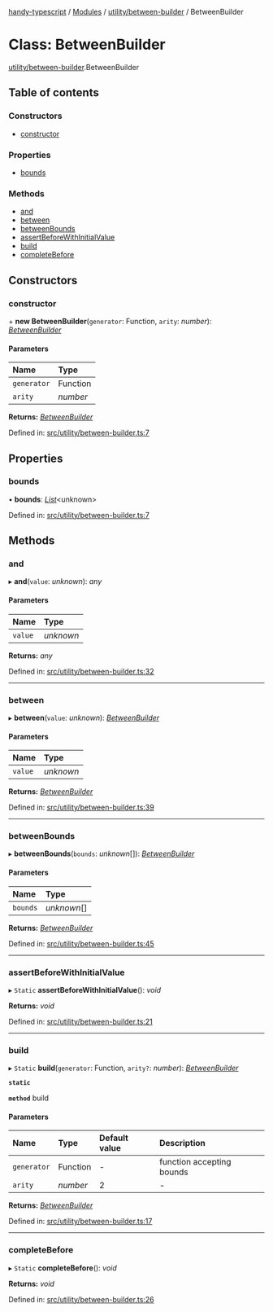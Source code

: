 [handy-typescript](../README.md) / [Modules](../modules.md) / [utility/between-builder](../modules/utility_between_builder.md) / BetweenBuilder

# Class: BetweenBuilder

[utility/between-builder](../modules/utility_between_builder.md).BetweenBuilder

## Table of contents

### Constructors

- [constructor](utility_between_builder.betweenbuilder.md#constructor)

### Properties

- [bounds](utility_between_builder.betweenbuilder.md#bounds)

### Methods

- [and](utility_between_builder.betweenbuilder.md#and)
- [between](utility_between_builder.betweenbuilder.md#between)
- [betweenBounds](utility_between_builder.betweenbuilder.md#betweenbounds)
- [assertBeforeWithInitialValue](utility_between_builder.betweenbuilder.md#assertbeforewithinitialvalue)
- [build](utility_between_builder.betweenbuilder.md#build)
- [completeBefore](utility_between_builder.betweenbuilder.md#completebefore)

## Constructors

### constructor

\+ **new BetweenBuilder**(`generator`: Function, `arity`: *number*): [*BetweenBuilder*](utility_between_builder.betweenbuilder.md)

#### Parameters

| Name | Type |
| :------ | :------ |
| `generator` | Function |
| `arity` | *number* |

**Returns:** [*BetweenBuilder*](utility_between_builder.betweenbuilder.md)

Defined in: [src/utility/between-builder.ts:7](https://github.com/robbiemu/handy-typescript/blob/53f59f0/src/utility/between-builder.ts#L7)

## Properties

### bounds

• **bounds**: [*List*](utility_list.list.md)<unknown\>

Defined in: [src/utility/between-builder.ts:7](https://github.com/robbiemu/handy-typescript/blob/53f59f0/src/utility/between-builder.ts#L7)

## Methods

### and

▸ **and**(`value`: *unknown*): *any*

#### Parameters

| Name | Type |
| :------ | :------ |
| `value` | *unknown* |

**Returns:** *any*

Defined in: [src/utility/between-builder.ts:32](https://github.com/robbiemu/handy-typescript/blob/53f59f0/src/utility/between-builder.ts#L32)

___

### between

▸ **between**(`value`: *unknown*): [*BetweenBuilder*](utility_between_builder.betweenbuilder.md)

#### Parameters

| Name | Type |
| :------ | :------ |
| `value` | *unknown* |

**Returns:** [*BetweenBuilder*](utility_between_builder.betweenbuilder.md)

Defined in: [src/utility/between-builder.ts:39](https://github.com/robbiemu/handy-typescript/blob/53f59f0/src/utility/between-builder.ts#L39)

___

### betweenBounds

▸ **betweenBounds**(`bounds`: *unknown*[]): [*BetweenBuilder*](utility_between_builder.betweenbuilder.md)

#### Parameters

| Name | Type |
| :------ | :------ |
| `bounds` | *unknown*[] |

**Returns:** [*BetweenBuilder*](utility_between_builder.betweenbuilder.md)

Defined in: [src/utility/between-builder.ts:45](https://github.com/robbiemu/handy-typescript/blob/53f59f0/src/utility/between-builder.ts#L45)

___

### assertBeforeWithInitialValue

▸ `Static` **assertBeforeWithInitialValue**(): *void*

**Returns:** *void*

Defined in: [src/utility/between-builder.ts:21](https://github.com/robbiemu/handy-typescript/blob/53f59f0/src/utility/between-builder.ts#L21)

___

### build

▸ `Static` **build**(`generator`: Function, `arity?`: *number*): [*BetweenBuilder*](utility_between_builder.betweenbuilder.md)

**`static`**

**`method`** build

#### Parameters

| Name | Type | Default value | Description |
| :------ | :------ | :------ | :------ |
| `generator` | Function | - | function accepting bounds |
| `arity` | *number* | 2 | - |

**Returns:** [*BetweenBuilder*](utility_between_builder.betweenbuilder.md)

Defined in: [src/utility/between-builder.ts:17](https://github.com/robbiemu/handy-typescript/blob/53f59f0/src/utility/between-builder.ts#L17)

___

### completeBefore

▸ `Static` **completeBefore**(): *void*

**Returns:** *void*

Defined in: [src/utility/between-builder.ts:26](https://github.com/robbiemu/handy-typescript/blob/53f59f0/src/utility/between-builder.ts#L26)
